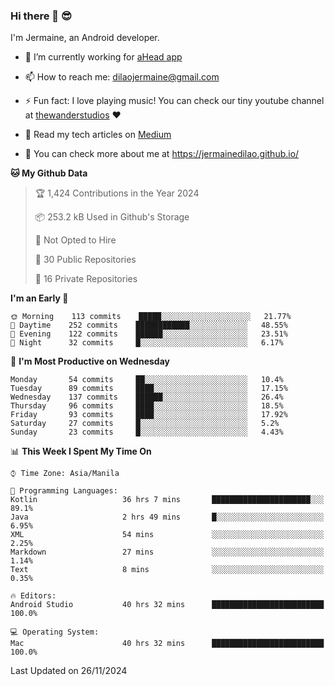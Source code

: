 ### Hi there 👋 😎
I'm Jermaine, an Android developer.

- 🔭 I’m currently working for [aHead app](https://www.ahead-app.com/)

- 📫 How to reach me: dilaojermaine@gmail.com

- ⚡ Fun fact: I love playing music! You can check our tiny youtube channel at [thewanderstudios](https://www.youtube.com/thewanderstudios) ♥️

- 📖 Read my tech articles on [Medium](https://jermainedilao.medium.com/)

- 👀 You can check more about me at https://jermainedilao.github.io/

<!--
**jermainedilao/jermainedilao** is a ✨ _special_ ✨ repository because its `README.md` (this file) appears on your GitHub profile.

Here are some ideas to get you started:

- 🔭 I’m currently working on ...
- 🌱 I’m currently learning ...
- 👯 I’m looking to collaborate on ...
- 🤔 I’m looking for help with ...
- 💬 Ask me about ...
- 📫 How to reach me: ...
- 😄 Pronouns: ...
- ⚡ Fun fact: ...
-->

<!--START_SECTION:waka-->
**🐱 My Github Data** 

> 🏆 1,424 Contributions in the Year 2024
 > 
> 📦 253.2 kB Used in Github's Storage 
 > 
> 🚫 Not Opted to Hire
 > 
> 📜 30 Public Repositories 
 > 
> 🔑 16 Private Repositories  
 > 
**I'm an Early 🐤** 

```text
🌞 Morning    113 commits    █████░░░░░░░░░░░░░░░░░░░░   21.77% 
🌆 Daytime    252 commits    ████████████░░░░░░░░░░░░░   48.55% 
🌃 Evening    122 commits    ██████░░░░░░░░░░░░░░░░░░░   23.51% 
🌙 Night      32 commits     █░░░░░░░░░░░░░░░░░░░░░░░░   6.17%

```
📅 **I'm Most Productive on Wednesday** 

```text
Monday       54 commits     ██░░░░░░░░░░░░░░░░░░░░░░░   10.4% 
Tuesday      89 commits     ████░░░░░░░░░░░░░░░░░░░░░   17.15% 
Wednesday    137 commits    ██████░░░░░░░░░░░░░░░░░░░   26.4% 
Thursday     96 commits     ████░░░░░░░░░░░░░░░░░░░░░   18.5% 
Friday       93 commits     ████░░░░░░░░░░░░░░░░░░░░░   17.92% 
Saturday     27 commits     █░░░░░░░░░░░░░░░░░░░░░░░░   5.2% 
Sunday       23 commits     █░░░░░░░░░░░░░░░░░░░░░░░░   4.43%

```


📊 **This Week I Spent My Time On** 

```text
⌚︎ Time Zone: Asia/Manila

💬 Programming Languages: 
Kotlin                   36 hrs 7 mins       ██████████████████████░░░   89.1% 
Java                     2 hrs 49 mins       █░░░░░░░░░░░░░░░░░░░░░░░░   6.95% 
XML                      54 mins             ░░░░░░░░░░░░░░░░░░░░░░░░░   2.25% 
Markdown                 27 mins             ░░░░░░░░░░░░░░░░░░░░░░░░░   1.14% 
Text                     8 mins              ░░░░░░░░░░░░░░░░░░░░░░░░░   0.35%

🔥 Editors: 
Android Studio           40 hrs 32 mins      █████████████████████████   100.0%

💻 Operating System: 
Mac                      40 hrs 32 mins      █████████████████████████   100.0%

```


 Last Updated on 26/11/2024
<!--END_SECTION:waka-->
